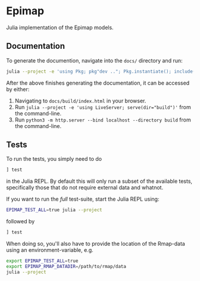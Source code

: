 # Epimap

Julia implementation of the Epimap models.

## Documentation
To generate the documention, navigate into the `docs/` directory and run:

```sh
julia --project -e 'using Pkg; pkg"dev .."; Pkg.instantiate(); include("make.jl");'
```

After the above finishes generating the documentation, it can be accessed by either:
1. Navigating to `docs/build/index.html` in your browser.
2. Run `julia --project -e 'using LiveServer; serve(dir="build")'` from the command-line.
3. Run `python3 -m http.server --bind localhost --directory build` from the command-line.

## Tests
To run the tests, you simply need to do
```julia
] test
```
in the Julia REPL. By default this will only run a subset of the available tests, specifically those that do not require external data and whatnot.

If you want to run the *full* test-suite, start the Julia REPL using:
```sh
EPIMAP_TEST_ALL=true julia --project
```
followed by
```julia
] test
```

When doing so, you'll also have to provide the location of the Rmap-data using an environment-variable, e.g.
```sh
export EPIMAP_TEST_ALL=true
export EPIMAP_RMAP_DATADIR=/path/to/rmap/data
julia --project
```
